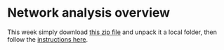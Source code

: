 # Network analysis overview
This week simply download [this zip file](network-analysis.zip?raw=true) and unpack it a local folder, then follow the [instructions here](network-analysis.md).
